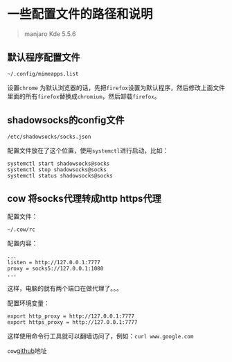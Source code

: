 # 一些配置文件的路径和说明

> manjaro Kde 5.5.6

## 默认程序配置文件

```shell
~/.config/mimeapps.list
```

设置`chrome` 为默认浏览器的话，先把`firefox`设置为默认程序，然后修改上面文件里面的所有`firefox`替换成`chromium`，然后卸载`firefox`。



## shadowsocks的config文件

```shell
/etc/shadowsocks/socks.json
```

配置文件放在了这个位置，使用`systemctl`进行启动，比如：

```shell
systemctl start shadowsocks@socks
systemctl stop shadowsocks@socks
systemctl status shadowsocks@socks

```



## cow 将socks代理转成http https代理

配置文件：

```shell
~/.cow/rc
```

配置内容：

```shell
...
listen = http://127.0.0.1:7777
proxy = socks5://127.0.0.1:1080
...
```

这样，电脑的就有两个端口在做代理了。。。



配置环境变量：

```shell
export http_proxy = http://127.0.0.1:7777
export https_proxy = http://127.0.0.1:7777
```



这样使用命令行工具就可以翻墙访问了，例如：`curl www.google.com`



`cow`[github](https://github.com/cyfdecyf/cow)地址



